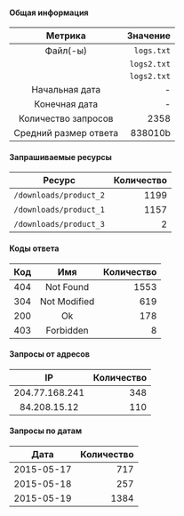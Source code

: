 #### Общая информация
|        Метрика        | Значение |
|:---------------------:|-:|
|       Файл(-ы)        | `logs.txt`|
|                       | `logs2.txt` |
|                       | `logs2.txt` |
|    Начальная дата     | - |
|     Конечная дата     | - |
|  Количество запросов  | 2358 |
| Средний размер ответа | 838010b |
#### Запрашиваемые ресурсы 
|Ресурс|Количество|
|:-:|-:|
|`/downloads/product_2`| 1199 |
|`/downloads/product_1`| 1157 |
|`/downloads/product_3`| 2 |
#### Коды ответа 
| Код | Имя | Количество |
|:-:|:-:|-:|
| 404 |Not Found | 1553 |
| 304 |Not Modified | 619 |
| 200 |Ok | 178 |
| 403 |Forbidden | 8 |
#### Запросы от адресов 
| IP | Количество |
|:-:|-:|
|204.77.168.241| 348 |
|84.208.15.12| 110 |
#### Запросы по датам 
| Дата | Количество |
|:-:|-:|
|2015-05-17| 717 |
|2015-05-18| 257 |
|2015-05-19| 1384 |

